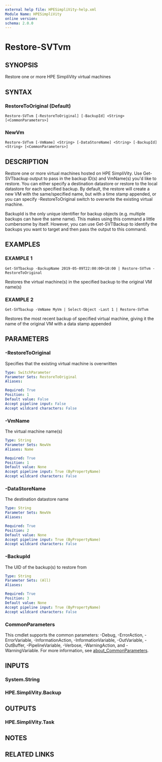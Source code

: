 ```yaml
---
external help file: HPESimpliVity-help.xml
Module Name: HPESimpliVity
online version:
schema: 2.0.0
---
```


# Restore-SVTvm

## SYNOPSIS
Restore one or more HPE SimpliVity virtual machines

## SYNTAX

### RestoreToOriginal (Default)
```
Restore-SVTvm [-RestoreToOriginal] [-BackupId] <String> [<CommonParameters>]
```

### NewVm
```
Restore-SVTvm [-VmName] <String> [-DataStoreName] <String> [-BackupId] <String> [<CommonParameters>]
```

## DESCRIPTION
Restore one or more virtual machines hosted on HPE SimpliVity.
Use Get-SVTbackup output to pass in the
backup ID(s) and VmName(s) you'd like to restore.
You can either specify a destination datastore or restore
to the local datastore for each specified backup.
By default, the restore will create a new VM with the
same/specified name, but with a time stamp appended, or you can specify -RestoreToOriginal switch to 
overwrite the existing virtual machine.

BackupId is the only unique identifier for backup objects (e.g.
multiple backups can have the same name).
This makes using this command a little cumbersome by itself.
However, you can use Get-SVTBackup to 
identify the backups you want to target and then pass the output to this command.

## EXAMPLES

### EXAMPLE 1
```
Get-SVTbackup -BackupName 2019-05-09T22:00:00+10:00 | Restore-SVTvm -RestoreToOriginal
```

Restores the virtual machine(s) in the specified backup to the original VM name(s)

### EXAMPLE 2
```
Get-SVTbackup -VmName MyVm | Select-Object -Last 1 | Restore-SVTvm
```

Restores the most recent backup of specified virtual machine, giving it the name of the original VM with a 
data stamp appended

## PARAMETERS

### -RestoreToOriginal
Specifies that the existing virtual machine is overwritten

```yaml
Type: SwitchParameter
Parameter Sets: RestoreToOriginal
Aliases:

Required: True
Position: 1
Default value: False
Accept pipeline input: False
Accept wildcard characters: False
```

### -VmName
The virtual machine name(s)

```yaml
Type: String
Parameter Sets: NewVm
Aliases: Name

Required: True
Position: 1
Default value: None
Accept pipeline input: True (ByPropertyName)
Accept wildcard characters: False
```

### -DataStoreName
The destination datastore name

```yaml
Type: String
Parameter Sets: NewVm
Aliases:

Required: True
Position: 2
Default value: None
Accept pipeline input: True (ByPropertyName)
Accept wildcard characters: False
```

### -BackupId
The UID of the backup(s) to restore from

```yaml
Type: String
Parameter Sets: (All)
Aliases:

Required: True
Position: 3
Default value: None
Accept pipeline input: True (ByPropertyName)
Accept wildcard characters: False
```

### CommonParameters
This cmdlet supports the common parameters: -Debug, -ErrorAction, -ErrorVariable, -InformationAction, -InformationVariable, -OutVariable, -OutBuffer, -PipelineVariable, -Verbose, -WarningAction, and -WarningVariable. For more information, see [about_CommonParameters](http://go.microsoft.com/fwlink/?LinkID=113216).

## INPUTS

### System.String
### HPE.SimpliVity.Backup
## OUTPUTS

### HPE.SimpliVity.Task
## NOTES

## RELATED LINKS
